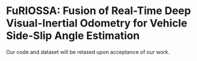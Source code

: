 # FuRIOSSA: Fusion of Real-Time Deep Visual-Inertial Odometry for Vehicle Side-Slip Angle Estimation

Our code and dataset will be relased upon acceptance of our work.
